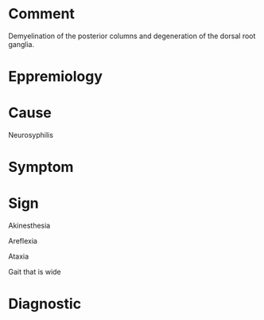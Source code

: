 # Comment

Demyelination of the posterior columns and degeneration of the dorsal root ganglia.

# Eppremiology

# Cause

Neurosyphilis

# Symptom

# Sign

Akinesthesia

Areflexia

Ataxia

Gait that is wide

# Diagnostic
